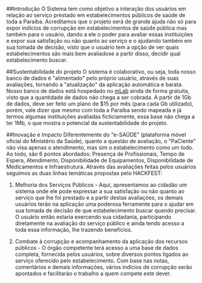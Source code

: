 ##Introdução
O Sistema tem como objetivo a interação dos usuários em relação ao serviço prestado em estabelecimentos públicos de saúde 
de toda a Paraíba.
Acreditamos que o projeto será de grande ajuda não só para expor indícios de corrupção em estabelecimentos de saúde pública mas também para o usuário, dando a ele o poder para avaliar essas instituições e expor sua satisfação ou não quanto ao serviço e o ajudando também em sua tomada de decisão, visto que o usuário tem a opção de ver quais estabelecimentos são mais bem avaliadose a partir disso, decidir qual estabelecimento buscar.

##Sustentabilidade do projeto
O sistema é colaborativo, ou seja, toda nosso banco de dados é "alimentado" pelo próprio usuário, através de suas avaliações, tornando a "atualização" da aplicação automática e barata. 
Nosso banco de dados está hospedado no [mLab](https://mlab.com/) ainda de forma gratuita, visto que a quantidade de dados não chega a ser cobrada. A partir de 1Gb de dados, deve ser feito um plano de $15 por mês (para cada Gb utilizado), porém, vale dizer que mesmo com toda a Paraíba sendo mapeada e já termos algumas instituições avaliadas ficticiamente, essa base não chega a ter 1Mb, o que mostra o potencial da sustentabilidade do projeto.

##Inovação e Impacto
Diferentemente do "e-SAÚDE" (plataforma móvel oficial do Ministério da Saúde), quanto a questão de avaliação, o "PaCiente" não visa apenas o atendimento, mas sim o estabelecimento como um todo. Ao todo, são 6 pontos abordados: Presença de Profissionais, Tempo de Espera, Atendimento, Disponibilidade de Equipamentos, Disponibilidade de Medicamentos e Infraestrutura. Através das avaliações feitas pelos usuários seguimos as duas linhas temáticas propostas pelo HACKFEST:

1. Melhoria dos Serviços Públicos - Aqui, apresentamos ao cidadão um sistema onde ele pode expressar a sua satisfação ou não quanto ao serviço que lhe foi prestado e a partir destas avaliações, os demais usuários terão na aplicação uma poderosa ferramente para o ajudar em sua tomada de decisão de que estabelecimento buscar quando precisar. O usuário então estaria exercendo sua cidadania, participando diretamente na avaliação do serviço público e ainda tendo acesso a toda essa informação, lhe trazendo benefícios.

2. Combate à corrupção e acompanhamento da aplicação dos recursos públicos - O órgão competente terá acesso a uma base de dados completa, fornecida pelos usuários, sobre diversos pontos ligados ao serviço oferecido pelo estabelecimento. Com base nas notas, comentários e demais informações, vários indícios de corrupção serão apontados e facilitarão o trabalho a quem compete este dever.



